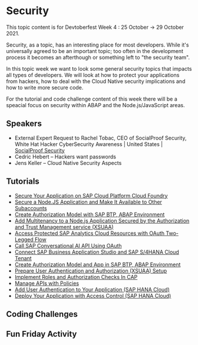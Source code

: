 # Security

This topic content is for Devtoberfest Week 4 : 25 October → 29 October 2021.

Security, as a topic, has an interesting place for most developers.  While it's universally agreed to be an important topic; too often in the development process it becomes an afterthough or something left to "the security team". 

In this topic week we want to look some general security topics that impacts all types of developers. We will look at how to protect your applications from hackers, how to deal with the Cloud Native security implications and how to write more secure code. 

For the tutorial and code challenge content of this week there will be a speacial focus on security within ABAP and the Node.js/JavaScript areas.

## Speakers

* External Expert Request to Rachel Tobac, CEO of SocialProof Security, White Hat Hacker CyberSecurity Awareness | United States | [SocialProof Security](https://www.socialproofsecurity.com/)
* Cedric Hebert – Hackers want passwords
* Jens Keller – Cloud Native Security Aspects

## Tutorials
* [Secure Your Application on SAP Cloud Platform Cloud Foundry](https://developers.sap.com/group.cloudsdk-more-features.html)
* [Secure a Node.JS Application and Make It Available to Other Subaccounts](https://developers.sap.com/group.cp-cf-security-xsuaa.html)
* [Create Authorization Model with SAP BTP, ABAP Environment](https://developers.sap.com/group.abap-env-authorizations.html)
* [Add Multitenancy to a Node.js Application Secured by the Authorization and Trust Management service (XSUAA)](https://developers.sap.com/tutorials/cp-cf-security-xsuaa-multi-tenant.html)
* [Access Protected SAP Analytics Cloud Resources with OAuth Two-Legged Flow](https://developers.sap.com/tutorials/sac-secure-oauth.html)
* [Call SAP Conversational AI API Using OAuth](https://developers.sap.com/tutorials/conversational-ai-api-oauth.html)
* [Connect SAP Business Application Studio and SAP S/4HANA Cloud Tenant](https://developers.sap.com/tutorials/abap-custom-ui-bas-connect-s4hc.html)
* [Create Authorization Model and App in SAP BTP, ABAP Environment](https://developers.sap.com/tutorials/abap-environment-authorization.html)
* [Prepare User Authentication and Authorization (XSUAA) Setup](https://developers.sap.com/tutorials/btp-app-prepare-xsuaa.html)
* [Implement Roles and Authorization Checks In CAP](https://developers.sap.com/tutorials/btp-app-cap-roles.html)
* [Manage APIs with Policies](https://developers.sap.com/tutorials/cp-apim-sales-tracker-apis-manage.html)
* [Add User Authentication to Your Application (SAP HANA Cloud)](https://developers.sap.com/tutorials/hana-cloud-cap-add-authentication.html)
* [Deploy Your Application with Access Control (SAP HANA Cloud)](https://developers.sap.com/tutorials/hana-cloud-cap-add-auth-deploy.html)

## Coding Challenges

## Fun Friday Activity
